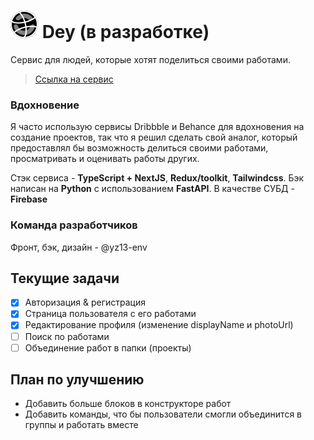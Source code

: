 # ![dey-logo](/public/Dey.svg) Dey (в разработке)
Сервис для людей, которые хотят поделиться своими работами.

> [Ссылка на сервис](https://design.darkmaterial.space)

### Вдохновение
Я часто использую сервисы Dribbble и Behance для вдохновения на создание проектов, так что я решил сделать свой аналог, 
который предоставлял бы возможность делиться своими работами, просматривать и оценивать работы других.

Стэк сервиса - **TypeScript + NextJS**, **Redux/toolkit**, **Tailwindcss**.
Бэк написан на **Python** с использованием **FastAPI**.
В качестве СУБД - **Firebase**

### Команда разработчиков
Фронт, бэк, дизайн - @yz13-env

## Текущие задачи
- [x] Авторизация & регистрация
- [x] Страница пользователя с его работами
- [x] Редактирование профиля (изменение displayName и photoUrl)
- [ ] Поиск по работами
- [ ] Объединение работ в папки (проекты)

## План по улучшению
- Добавить больше блоков в конструкторе работ
- Добавить команды, что бы пользователи смогли объединится в группы и работать вместе
